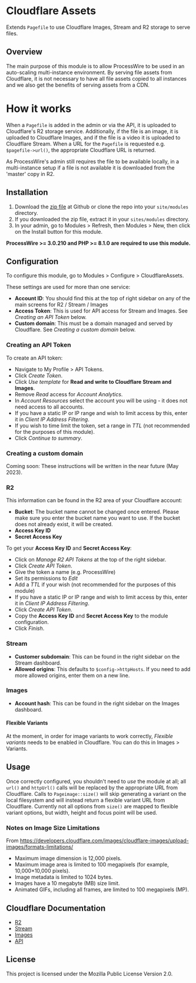 # Cloudflare Assets
Extends `Pagefile` to use Cloudflare Images, Stream and R2 storage to serve files.

## Overview
The main purpose of this module is to allow ProcessWire to be used in an auto-scaling multi-instance environment. By serving file assets from Cloudflare, it is not necessary to have all file assets copied to all instances and we also get the benefits of serving assets from a CDN.

# How it works
When a `Pagefile` is added in the admin or via the API, it is uploaded to Cloudflare's R2 storage service. Additionally, if the file is an image, it is uploaded to Cloudflare Images, and if the file is a video it is uploaded to Cloudflare Stream. When a URL for the `Pagefile` is requested e.g. `$pagefile->url()`, the appropriate Cloudflare URL is returned.

As ProcessWire's admin still requires the file to be available locally, in a multi-instance setup if a file is not available it is downloaded from the 'master' copy in R2.

## Installation
1. Download the [zip file](https://github.com/nbcommunication/CloudflareAssets/archive/master.zip) at Github or clone the repo into your `site/modules` directory.
2. If you downloaded the zip file, extract it in your `sites/modules` directory.
3. In your admin, go to Modules > Refresh, then Modules > New, then click on the Install button for this module.

**ProcessWire >= 3.0.210 and PHP >= 8.1.0 are required to use this module.**

## Configuration
To configure this module, go to Modules > Configure > CloudflareAssets.

These settings are used for more than one service:
- **Account ID**: You should find this at the top of right sidebar on any of the main screens for R2 / Stream / Images
- **Access Token**: This is used for API access for Stream and Images. See *Creating an API Token* below.
- **Custom domain**: This must be a domain managed and served by Cloudflare. See *Creating a custom domain* below.

### Creating an API Token
To create an API token:
- Navigate to My Profile > API Tokens.
- Click *Create Token*.
- Click *Use template* for **Read and write to Cloudflare Stream and Images**.
- Remove *Read* access for *Account Analytics*.
- In *Account Resources* select the account you will be using - it does not need access to all accounts.
- If you have a static IP or IP range and wish to limit access by this, enter it in *Client IP Address Filtering*.
- If you wish to time limit the token, set a range in *TTL* (not recommended for the purposes of this module).
- Click *Continue to summary*.

### Creating a custom domain
Coming soon: These instructions will be written in the near future (May 2023).

### R2
This information can be found in the R2 area of your Cloudflare account:
- **Bucket**: The bucket name cannot be changed once entered. Please make sure you enter the bucket name you want to use. If the bucket does not already exist, it will be created.
- **Access Key ID**
- **Secret Access Key**

To get your **Access Key ID** and **Secret Access Key**:
- Click on *Manage R2 API Tokens* at the top of the right sidebar.
- Click *Create API Token*.
- Give the token a name (e.g. ProcessWire)
- Set its permissions to *Edit*
- Add a *TTL* if your wish (not recommended for the purposes of this module)
- If you have a static IP or IP range and wish to limit access by this, enter it in *Client IP Address Filtering*.
- Click *Create API Token*.
- Copy the **Access Key ID** and **Secret Access Key** to the module configuration.
- Click *Finish*.

### Stream
- **Customer subdomain**: This can be found in the right sidebar on the Stream dashboard.
- **Allowed origins**: This defaults to `$config->httpHosts`. If you need to add more allowed origins, enter them on a new line.

### Images
- **Account hash**: This can be found in the right sidebar on the Images dashboard.

#### Flexible Variants
At the moment, in order for image variants to work correctly, *Flexible variants* needs to be enabled in Cloudflare. You can do this in Images > Variants.

## Usage
Once correctly configured, you shouldn't need to *use* the module at all; all `url()` and `httpUrl()` calls will be replaced by the appropriate URL from Cloudflare. Calls to `Pageimage::size()` will skip generating a variant on the local filesystem and will instead return a flexible variant URL from Cloudflare. Currently not all options from `size()` are mapped to flexible variant options, but width, height and focus point will be used.

### Notes on Image Size Limitations
From https://developers.cloudflare.com/images/cloudflare-images/upload-images/formats-limitations/

- Maximum image dimension is 12,000 pixels.
- Maximum image area is limited to 100 megapixels (for example, 10,000×10,000 pixels).
- Image metadata is limited to 1024 bytes.
- Images have a 10 megabyte (MB) size limit.
- Animated GIFs, including all frames, are limited to 100 megapixels (MP).

## Cloudflare Documentation
- [R2](https://developers.cloudflare.com/r2/)
- [Stream](https://developers.cloudflare.com/stream/)
- [Images](https://developers.cloudflare.com/images/cloudflare-images/)
- [API](https://developers.cloudflare.com/api/)

## License
This project is licensed under the Mozilla Public License Version 2.0.
